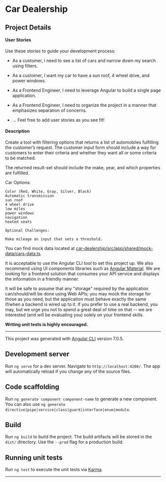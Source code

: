# Car Dealership

## Project Details

#### User Stories

Use these stories to guide your development process:

- As a customer, I need to see a list of cars and narrow down my search using filters.

- As a customer, I want my car to have a sun roof, 4 wheel drive, and power windows.

- As a Frontend Engineer, I need to leverage Angular to build a single page application.

- As a Frontend Engineer, I need to organize the project in a manner that emphasizes separation of concerns.

- ... Feel free to add user stories as you see fit!

#### Description

Create a tool with filtering options that returns a list of automobiles fulfilling the customer’s request. The customer input form should include a way for customers to enter their criteria and whether they want all or some criteria to be matched.

The returned result-set should include the make, year, and which properties are fulfilled.

Car Options:

```
Color (Red, White, Gray, Silver, Black)
Automatic transmission
sun roof
4 wheel drive
low miles
power windows
navigation
heated seats

Optional Challenges:

Make mileage an input that sets a threshold.
```

You can find mock data located at [car-dealership/src/app/shared/mock-data/cars-data.ts](/src/app/shared/mock-data/cars-data.ts).

It is acceptable to use the Angular CLI tool to set this project up. We also recommend using UI components libraries such as [Angular Material](https://material.angular.io/guide/getting-started). We are looking for a frontend solution that consumes your API service and displays the information in a friendly manner.

It will be safe to assume that any "storage" required by the application can/should/will be done using Web APIs; you may mock the storage for those as you need, but the application must behave exactly the same if/when a backend is wired up to it. If you prefer to use a real backend, you may, but we urge you not to spend a great deal of time on that -- we are interested (and will be evaluating you) solely on your frontend skills.

**Writing unit tests is highly encouraged.**

---

This project was generated with [Angular CLI](https://github.com/angular/angular-cli) version 7.0.5.

## Development server

Run `ng serve` for a dev server. Navigate to `http://localhost:4200/`. The app will automatically reload if you change any of the source files.

## Code scaffolding

Run `ng generate component component-name` to generate a new component. You can also use `ng generate directive|pipe|service|class|guard|interface|enum|module`.

## Build

Run `ng build` to build the project. The build artifacts will be stored in the `dist/` directory. Use the `--prod` flag for a production build.

## Running unit tests

Run `ng test` to execute the unit tests via [Karma](https://karma-runner.github.io).

---

